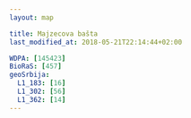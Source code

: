 ```yaml
---
layout: map

title: Majzecova bašta
last_modified_at: 2018-05-21T22:14:44+02:00

WDPA: [145423]
BioRaS: [457]
geoSrbija:
  L1_183: [16]
  L1_302: [56]
  L1_362: [14]
---
```

